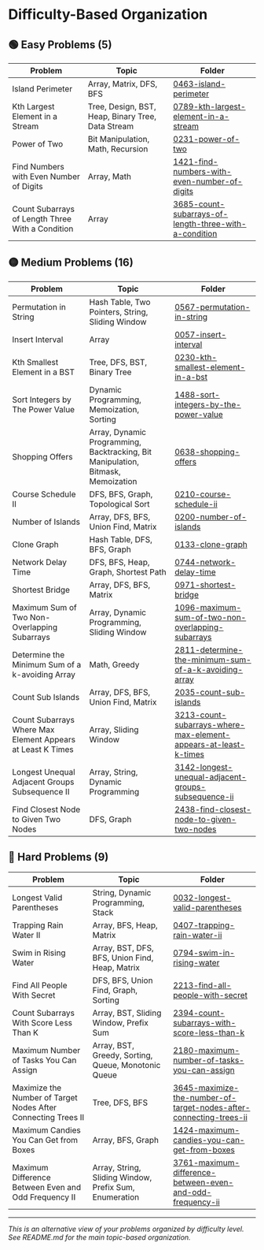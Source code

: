# Difficulty-Based Organization

## 🟢 Easy Problems (5)
| Problem | Topic | Folder |
|---------|-------|---------|
| Island Perimeter | Array, Matrix, DFS, BFS | [0463-island-perimeter](./0463-island-perimeter) |
| Kth Largest Element in a Stream | Tree, Design, BST, Heap, Binary Tree, Data Stream | [0789-kth-largest-element-in-a-stream](./0789-kth-largest-element-in-a-stream) |
| Power of Two | Bit Manipulation, Math, Recursion | [0231-power-of-two](./0231-power-of-two) |
| Find Numbers with Even Number of Digits | Array, Math | [1421-find-numbers-with-even-number-of-digits](./1421-find-numbers-with-even-number-of-digits) |
| Count Subarrays of Length Three With a Condition | Array | [3685-count-subarrays-of-length-three-with-a-condition](./3685-count-subarrays-of-length-three-with-a-condition) |

## 🟡 Medium Problems (16)
| Problem | Topic | Folder |
|---------|-------|---------|
| Permutation in String | Hash Table, Two Pointers, String, Sliding Window | [0567-permutation-in-string](./0567-permutation-in-string) |
| Insert Interval | Array | [0057-insert-interval](./0057-insert-interval) |
| Kth Smallest Element in a BST | Tree, DFS, BST, Binary Tree | [0230-kth-smallest-element-in-a-bst](./0230-kth-smallest-element-in-a-bst) |
| Sort Integers by The Power Value | Dynamic Programming, Memoization, Sorting | [1488-sort-integers-by-the-power-value](./1488-sort-integers-by-the-power-value) |
| Shopping Offers | Array, Dynamic Programming, Backtracking, Bit Manipulation, Bitmask, Memoization | [0638-shopping-offers](./0638-shopping-offers) |
| Course Schedule II | DFS, BFS, Graph, Topological Sort | [0210-course-schedule-ii](./0210-course-schedule-ii) |
| Number of Islands | Array, DFS, BFS, Union Find, Matrix | [0200-number-of-islands](./0200-number-of-islands) |
| Clone Graph | Hash Table, DFS, BFS, Graph | [0133-clone-graph](./0133-clone-graph) |
| Network Delay Time | DFS, BFS, Heap, Graph, Shortest Path | [0744-network-delay-time](./0744-network-delay-time) |
| Shortest Bridge | Array, DFS, BFS, Matrix | [0971-shortest-bridge](./0971-shortest-bridge) |
| Maximum Sum of Two Non-Overlapping Subarrays | Array, Dynamic Programming, Sliding Window | [1096-maximum-sum-of-two-non-overlapping-subarrays](./1096-maximum-sum-of-two-non-overlapping-subarrays) |
| Determine the Minimum Sum of a k-avoiding Array | Math, Greedy | [2811-determine-the-minimum-sum-of-a-k-avoiding-array](./2811-determine-the-minimum-sum-of-a-k-avoiding-array) |
| Count Sub Islands | Array, DFS, BFS, Union Find, Matrix | [2035-count-sub-islands](./2035-count-sub-islands) |
| Count Subarrays Where Max Element Appears at Least K Times | Array, Sliding Window | [3213-count-subarrays-where-max-element-appears-at-least-k-times](./3213-count-subarrays-where-max-element-appears-at-least-k-times) |
| Longest Unequal Adjacent Groups Subsequence II | Array, String, Dynamic Programming | [3142-longest-unequal-adjacent-groups-subsequence-ii](./3142-longest-unequal-adjacent-groups-subsequence-ii) |
| Find Closest Node to Given Two Nodes | DFS, Graph | [2438-find-closest-node-to-given-two-nodes](./2438-find-closest-node-to-given-two-nodes) |

## 🔴 Hard Problems (9)
| Problem | Topic | Folder |
|---------|-------|---------|
| Longest Valid Parentheses | String, Dynamic Programming, Stack | [0032-longest-valid-parentheses](./0032-longest-valid-parentheses) |
| Trapping Rain Water II | Array, BFS, Heap, Matrix | [0407-trapping-rain-water-ii](./0407-trapping-rain-water-ii) |
| Swim in Rising Water | Array, BST, DFS, BFS, Union Find, Heap, Matrix | [0794-swim-in-rising-water](./0794-swim-in-rising-water) |
| Find All People With Secret | DFS, BFS, Union Find, Graph, Sorting | [2213-find-all-people-with-secret](./2213-find-all-people-with-secret) |
| Count Subarrays With Score Less Than K | Array, BST, Sliding Window, Prefix Sum | [2394-count-subarrays-with-score-less-than-k](./2394-count-subarrays-with-score-less-than-k) |
| Maximum Number of Tasks You Can Assign | Array, BST, Greedy, Sorting, Queue, Monotonic Queue | [2180-maximum-number-of-tasks-you-can-assign](./2180-maximum-number-of-tasks-you-can-assign) |
| Maximize the Number of Target Nodes After Connecting Trees II | Tree, DFS, BFS | [3645-maximize-the-number-of-target-nodes-after-connecting-trees-ii](./3645-maximize-the-number-of-target-nodes-after-connecting-trees-ii) |
| Maximum Candies You Can Get from Boxes | Array, BFS, Graph | [1424-maximum-candies-you-can-get-from-boxes](./1424-maximum-candies-you-can-get-from-boxes) |
| Maximum Difference Between Even and Odd Frequency II | Array, String, Sliding Window, Prefix Sum, Enumeration | [3761-maximum-difference-between-even-and-odd-frequency-ii](./3761-maximum-difference-between-even-and-odd-frequency-ii) |

---
*This is an alternative view of your problems organized by difficulty level. See README.md for the main topic-based organization.*